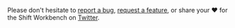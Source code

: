 Please don't hesitate to [report a bug](https://github.com/laravel-shift/workbench-issues/issues/new?assignees=&labels=pending&template=bug_report.md), [request a feature](https://github.com/laravel-shift/workbench-issues/issues/new?assignees=&labels=pending&template=feature_request.md), or share your :heart: for the Shift Workbench on [Twitter](https://twitter.com/laravelshift).
